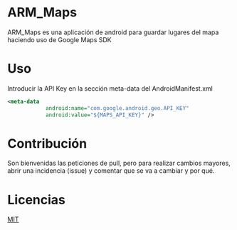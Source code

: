 # ARM_Maps
ARM_Maps es una aplicación de android para guardar lugares del mapa haciendo uso de Google Maps SDK
# Uso
Introducir la API Key en la sección meta-data del AndroidManifest.xml
```xml
<meta-data
            android:name="com.google.android.geo.API_KEY"
            android:value="${MAPS_API_KEY}" />
````
# Contribución
Son bienvenidas las peticiones de pull, pero para realizar cambios mayores, abrir una incidencia (issue) y comentar que se va a cambiar y por qué.
# Licencias
[MIT](https://choosealicense.com/licenses/mit/)
